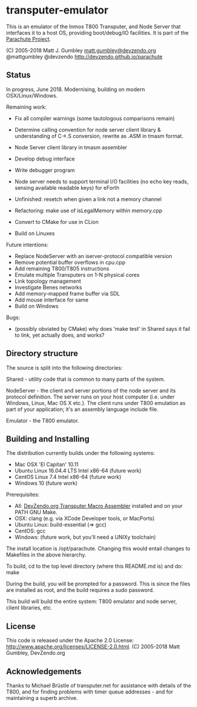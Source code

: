 transputer-emulator
===================
This is an emulator of the Inmos T800 Transputer, and Node Server that interfaces it
to a host OS, providing boot/debug/IO facilities. It is part of the
[Parachute Project](https://devzendo.github.io/parachute). 

(C) 2005-2018 Matt J. Gumbley
matt.gumbley@devzendo.org
@mattgumbley @devzendo
http://devzendo.github.io/parachute

Status
------
In progress, June 2018. Modernising, building on modern OSX/Linux/Windows.

Remaining work:
* Fix all compiler warnings (some tautologous comparisons remain)
* Determine calling convention for node server client library & understanding of C->.S conversion, rewrite as .ASM in
  tmasm format.
* Node Server client library in tmasm assembler
* Develop debug interface
* Write debugger program
* Node server needs to support terminal I/O facilities (no echo key reads, sensing available readable keys) for eForth
* Unfinished: resetch when given a link not a memory channel
* Refactoring: make use of isLegalMemory within memory.cpp

* Convert to CMake for use in CLion
* Build on Linuxes

Future intentions:
* Replace NodeServer with an iserver-protocol compatible version
* Remove potential buffer overflows in cpu.cpp
* Add remaining T800/T805 instructions
* Emulate multiple Transputers on 1-N physical cores
* Link topology management
* Investigate Benes networks
* Add memory-mapped frame buffer via SDL
* Add mouse interface for same
* Build on Windows

Bugs:
* (possibly obviated by CMake) why does 'make test' in Shared says it fail to link, yet actually does, and works?
 
Directory structure
-------------------
The source is split into the following directories:

Shared - utility code that is common to many parts of the system.

NodeServer - the client and server portions of the node server and its protocol
definition. The server runs on your host computer (i.e. under Windows, Linux,
Mac OS X etc.). The client runs under T800 emulation as part of your
application; it's an assembly language include file.

Emulator - the T800 emulator.


Building and Installing
-----------------------
The distribution currently builds under the following systems:
* Mac OSX 'El Capitan' 10.11
* Ubuntu Linux 16.04.4 LTS Intel x86-64 (future work)
* CentOS Linux 7.4 Intel x86-64 (future work)
* Windows 10 (future work)

Prerequisites:
- All: <a href="https://bitbucket.org/devzendo/transputer-macro-assembler">DevZendo.org
       Transputer Macro Assembler</a> installed and on your PATH
       GNU Make.
- OSX: clang (e.g. via XCode Developer tools, or MacPorts)
- Ubuntu Linux: build-essential (=> gcc)
- CentOS: gcc
- Windows: (future work, but you'll need a UNIXy toolchain)


The install location is /opt/parachute. Changing this would entail changes to
Makefiles in the above hierarchy.

To build, cd to the top level directory (where this README.md is) and do:
make

During the build, you will be prompted for a password. This is since the files
are installed as root, and the build requires a sudo password.

This build will build the entire system: T800 emulator and node
server, client libraries, etc.



License
-------
This code is released under the Apache 2.0 License: http://www.apache.org/licenses/LICENSE-2.0.html.
(C) 2005-2018 Matt Gumbley, DevZendo.org


Acknowledgements
----------------
Thanks to Michael Brüstle of transputer.net for assistance with details of the T800, and for finding problems with
timer queue addresses - and for maintaining a superb archive.


